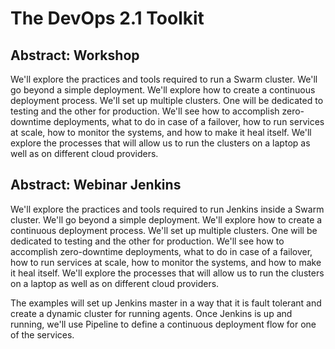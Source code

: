 The DevOps 2.1 Toolkit
======================

Abstract: Workshop
------------------

We'll explore the practices and tools required to run a Swarm cluster. We'll go beyond a simple deployment. We'll explore how to create a continuous deployment process. We'll set up multiple clusters. One will be dedicated to testing and the other for production. We'll see how to accomplish zero-downtime deployments, what to do in case of a failover, how to run services at scale, how to monitor the systems, and how to make it heal itself. We'll explore the processes that will allow us to run the clusters on a laptop as well as on different cloud providers.

Abstract: Webinar Jenkins
-------------------------

We'll explore the practices and tools required to run Jenkins inside a Swarm cluster. We'll go beyond a simple deployment. We'll explore how to create a continuous deployment process. We'll set up multiple clusters. One will be dedicated to testing and the other for production. We'll see how to accomplish zero-downtime deployments, what to do in case of a failover, how to run services at scale, how to monitor the systems, and how to make it heal itself. We'll explore the processes that will allow us to run the clusters on a laptop as well as on different cloud providers.

The examples will set up Jenkins master in a way that it is fault tolerant and create a dynamic cluster for running agents. Once Jenkins is up and running, we'll use Pipeline to define a continuous deployment flow for one of the services.
